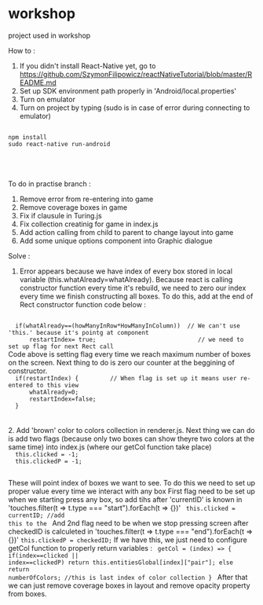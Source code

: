 # workshop
project used in workshop

How to :
1. If you didn't install React-Native yet, go to https://github.com/SzymonFilipowicz/reactNativeTutorial/blob/master/README.md
2. Set up SDK environment path properly in 'Android/local.properties'
3. Turn on emulator
4. Turn on project by typing (sudo is in case of error during connecting to emulator)
<code>
npm install
sudo react-native run-android
</code><br><br><br>

To do in practise branch :
1. Remove error from re-entering into game
2. Remove coverage boxes in game
3. Fix if clausule in Turing.js
4. Fix collection creatinig for game in index.js
5. Add action calling from child to parent to change layout into game
6. Add some unique options component into Graphic dialogue 

Solve :
1. Error appears because we have index of every box stored in local variable (this.whatAlready=whatAlready).
Because react is calling constructor function every time it's rebuild, we need to zero our index every time we finish constructing all boxes. To do this, add at the end of Rect constructor function code below :
<code>
  if(whatAlready==(howManyInRow*HowManyInColumn))  // We can't use 'this.' because it's pointg at component
      restartIndex= true;                             // we need to set up flag for next Rect call
</code>
Code above is setting flag every time we reach maximum number of boxes on the screen. Next thing to do is zero our counter at the beggining of constructor. 
<code>
  if(restartIndex) {         // When flag is set up it means user re-entered to this view
      whatAlready=0;
      restartIndex=false;
  }
</code><br><br>
2. Add 'brown' color to colors collection in renderer.js.
Next thing we can do is add two flags (because only two boxes can show theyre two colors at the same time) into index.js (where our getCol function take place)
<code>
  this.clicked = -1;
  this.clickedP = -1;
  </code>

These will point index of boxes we want to see. To do this we need to set up proper value every time we interact with any box 
First flag need to be set up when we starting press any box, so add tihs after 'currentID' is known in
'touches.filter(t => t.type === "start").forEach(t => {})'
<code>
  this.clicked = currentID; //add this to the </code>
And 2nd flag need to be when we stop pressing screen after checkedID is calculeted in 'touches.filter(t => t.type === "end").forEach(t => {})'
<code>this.clickedP = checkedID;</code>
If we have this, we just need to configure getCol function to properly return variables :
<code>
  getCol = (index) => {
  if(index==clicked || index==clickedP)
    return this.entitiesGlobal[index]["pair"];
  else
    return numberOfColors;    //this is last index of color collection
}
</code>
After that we can just remove coverage boxes in layout and remove opacity property from boxes. 
